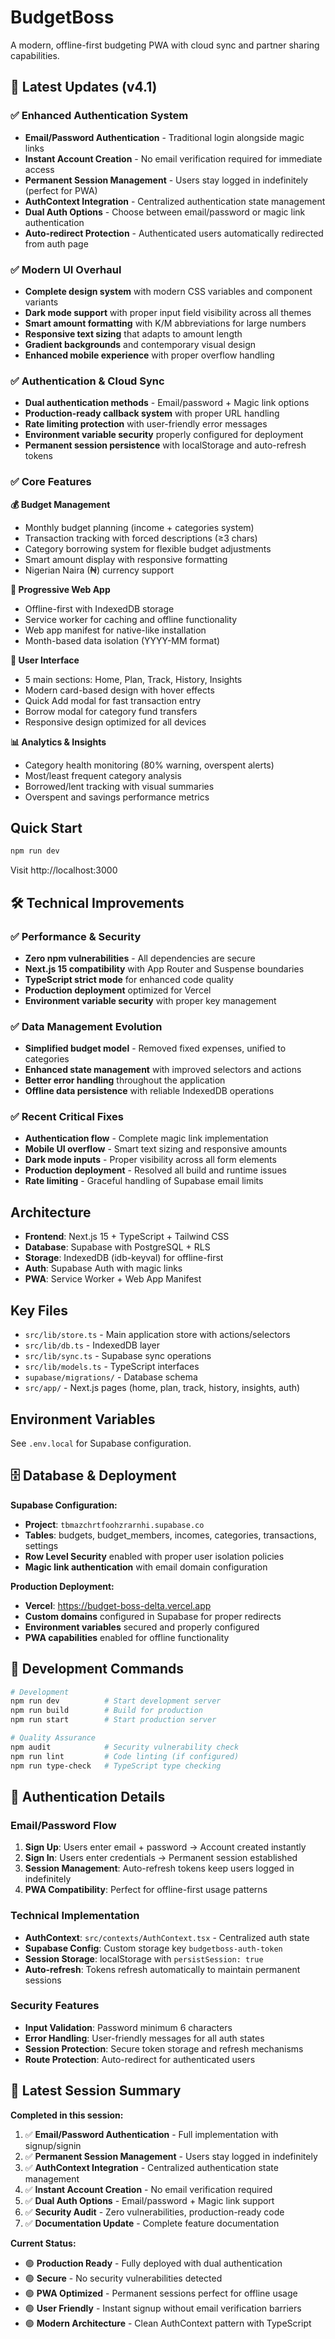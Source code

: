 # BudgetBoss

A modern, offline-first budgeting PWA with cloud sync and partner sharing capabilities.

## 🚀 Latest Updates (v4.1)

### ✅ Enhanced Authentication System
- **Email/Password Authentication** - Traditional login alongside magic links
- **Instant Account Creation** - No email verification required for immediate access
- **Permanent Session Management** - Users stay logged in indefinitely (perfect for PWA)
- **AuthContext Integration** - Centralized authentication state management
- **Dual Auth Options** - Choose between email/password or magic link authentication
- **Auto-redirect Protection** - Authenticated users automatically redirected from auth page

### ✅ Modern UI Overhaul
- **Complete design system** with modern CSS variables and component variants
- **Dark mode support** with proper input field visibility across all themes
- **Smart amount formatting** with K/M abbreviations for large numbers
- **Responsive text sizing** that adapts to amount length
- **Gradient backgrounds** and contemporary visual design
- **Enhanced mobile experience** with proper overflow handling

### ✅ Authentication & Cloud Sync
- **Dual authentication methods** - Email/password + Magic link options
- **Production-ready callback system** with proper URL handling
- **Rate limiting protection** with user-friendly error messages
- **Environment variable security** properly configured for deployment
- **Permanent session persistence** with localStorage and auto-refresh tokens

### ✅ Core Features

**💰 Budget Management**
- Monthly budget planning (income + categories system)
- Transaction tracking with forced descriptions (≥3 chars)
- Category borrowing system for flexible budget adjustments
- Smart amount display with responsive formatting
- Nigerian Naira (₦) currency support

**📱 Progressive Web App**
- Offline-first with IndexedDB storage
- Service worker for caching and offline functionality
- Web app manifest for native-like installation
- Month-based data isolation (YYYY-MM format)

**🎨 User Interface**
- 5 main sections: Home, Plan, Track, History, Insights
- Modern card-based design with hover effects
- Quick Add modal for fast transaction entry
- Borrow modal for category fund transfers
- Responsive design optimized for all devices

**📊 Analytics & Insights**
- Category health monitoring (80% warning, overspent alerts)
- Most/least frequent category analysis
- Borrowed/lent tracking with visual summaries
- Overspent and savings performance metrics

## Quick Start

```bash
npm run dev
```

Visit http://localhost:3000

## 🛠️ Technical Improvements

### ✅ Performance & Security
- **Zero npm vulnerabilities** - All dependencies are secure
- **Next.js 15 compatibility** with App Router and Suspense boundaries
- **TypeScript strict mode** for enhanced code quality
- **Production deployment** optimized for Vercel
- **Environment variable security** with proper key management

### ✅ Data Management Evolution
- **Simplified budget model** - Removed fixed expenses, unified to categories
- **Enhanced state management** with improved selectors and actions
- **Better error handling** throughout the application
- **Offline data persistence** with reliable IndexedDB operations

### ✅ Recent Critical Fixes
- **Authentication flow** - Complete magic link implementation
- **Mobile UI overflow** - Smart text sizing and responsive amounts
- **Dark mode inputs** - Proper visibility across all form elements
- **Production deployment** - Resolved all build and runtime issues
- **Rate limiting** - Graceful handling of Supabase email limits

## Architecture

- **Frontend**: Next.js 15 + TypeScript + Tailwind CSS
- **Database**: Supabase with PostgreSQL + RLS
- **Storage**: IndexedDB (idb-keyval) for offline-first
- **Auth**: Supabase Auth with magic links
- **PWA**: Service Worker + Web App Manifest

## Key Files

- `src/lib/store.ts` - Main application store with actions/selectors
- `src/lib/db.ts` - IndexedDB layer
- `src/lib/sync.ts` - Supabase sync operations
- `src/lib/models.ts` - TypeScript interfaces
- `supabase/migrations/` - Database schema
- `src/app/` - Next.js pages (home, plan, track, history, insights, auth)

## Environment Variables

See `.env.local` for Supabase configuration.

## 🗄️ Database & Deployment

**Supabase Configuration:**
- **Project**: `tbmazchrtfoohzrarnhi.supabase.co`
- **Tables**: budgets, budget_members, incomes, categories, transactions, settings
- **Row Level Security** enabled with proper user isolation policies
- **Magic link authentication** with email domain configuration

**Production Deployment:**
- **Vercel**: https://budget-boss-delta.vercel.app
- **Custom domains** configured in Supabase for proper redirects
- **Environment variables** secured and properly configured
- **PWA capabilities** enabled for offline functionality

## 🧪 Development Commands

```bash
# Development
npm run dev          # Start development server
npm run build        # Build for production
npm run start        # Start production server

# Quality Assurance
npm audit            # Security vulnerability check
npm run lint         # Code linting (if configured)
npm run type-check   # TypeScript type checking
```

## 🔐 Authentication Details

### Email/Password Flow
1. **Sign Up**: Users enter email + password → Account created instantly
2. **Sign In**: Users enter credentials → Permanent session established
3. **Session Management**: Auto-refresh tokens keep users logged in indefinitely
4. **PWA Compatibility**: Perfect for offline-first usage patterns

### Technical Implementation
- **AuthContext**: `src/contexts/AuthContext.tsx` - Centralized auth state
- **Supabase Config**: Custom storage key `budgetboss-auth-token`
- **Session Storage**: localStorage with `persistSession: true`
- **Auto-refresh**: Tokens refresh automatically to maintain permanent sessions

### Security Features
- **Input Validation**: Password minimum 6 characters
- **Error Handling**: User-friendly messages for all auth states
- **Session Protection**: Secure token storage and refresh mechanisms
- **Route Protection**: Auto-redirect for authenticated users

## 📝 Latest Session Summary

**Completed in this session:**
1. ✅ **Email/Password Authentication** - Full implementation with signup/signin
2. ✅ **Permanent Session Management** - Users stay logged in indefinitely
3. ✅ **AuthContext Integration** - Centralized authentication state management
4. ✅ **Instant Account Creation** - No email verification required
5. ✅ **Dual Auth Options** - Email/password + Magic link support
6. ✅ **Security Audit** - Zero vulnerabilities, production-ready code
7. ✅ **Documentation Update** - Complete feature documentation

**Current Status:** 
- 🟢 **Production Ready** - Fully deployed with dual authentication
- 🟢 **Secure** - No security vulnerabilities detected
- 🟢 **PWA Optimized** - Permanent sessions perfect for offline usage
- 🟢 **User Friendly** - Instant signup without email verification barriers
- 🟢 **Modern Architecture** - Clean AuthContext pattern with TypeScript